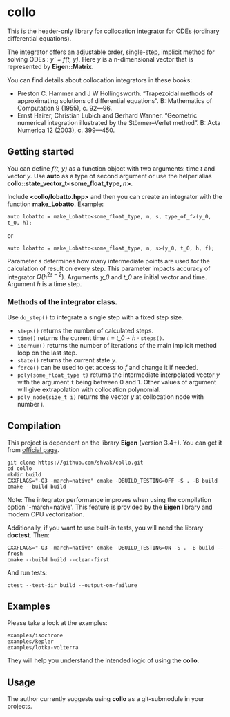 # collo

This is the header-only library for collocation integrator for ODEs (ordinary differential equations).

The integrator offers an adjustable order, single-step, implicit method for solving ODEs : *y' = f(t, y)*.
Here *y* is a n-dimensional vector that is represented by **Eigen::Matrix**.

You can find details about collocation integrators in these books:
* Preston C. Hammer and J W Hollingsworth. “Trapezoidal methods of approximating solutions of differential equations”. B: Mathematics of Computation 9 (1955), c. 92—96.
* Ernst Hairer, Christian Lubich and Gerhard Wanner. “Geometric numerical integration illustrated by the Störmer–Verlet method”. B: Acta Numerica 12 (2003), c. 399—450.

## Getting started

You can define *f(t, y)* as a function object with two arguments: time *t* and vector *y*.
Use **auto** as a type of second argument or use the helper alias **collo::state_vector_t<some_float_type, *n*>**.

Include **<collo/lobatto.hpp>** and then you can create an integrator with the function **make_Lobatto**. Example:

    auto lobatto = make_Lobatto<some_float_type, n, s, type_of_f>(y_0, t_0, h);

or

    auto lobatto = make_Lobatto<some_float_type, n, s>(y_0, t_0, h, f);

Parameter *s* determines how many intermediate points are used for the calculation of result on every step. This parameter impacts accuracy of integrator $O(h^{2s-2})$.
Arguments *y_0* and *t_0* are initial vector and time. Argument *h* is a time step.

### Methods of the integrator class.

Use `do_step()` to integrate a single step with a fixed step size. <br>

* `steps()` returns the number of calculated steps.
* `time()` returns the current time *t = t_0 + h* · `steps()`.
* `iternum()` returns the number of iterations of the main implicit method loop on the last step.
* `state()` returns the current state *y*.
* `force()` can be used to get access to *f* and change it if needed.
* `poly(some_float_type t)` returns the intermediate interpolated vector *y* with the argument `t` being between 0 and 1. Other values of argument will give extrapolation with collocation polynomial.
* `poly_node(size_t i)` returns the vector *y* at collocation node with number i.

## Compilation

This project is dependent on the library **Eigen** (version 3.4+). You can get it from [official page](https://eigen.tuxfamily.org/index.php?title=Main_Page).

    git clone https://github.com/shvak/collo.git
    cd collo
    mkdir build
    CXXFLAGS="-O3 -march=native" cmake -DBUILD_TESTING=OFF -S . -B build
    cmake --build build

Note: The integrator performance improves when using the compilation option '-march=native'. This feature is provided by the **Eigen** library and modern CPU vectorization.

Additionally, if you want to use built-in tests, you will need the library **doctest**. Then:

    CXXFLAGS="-O3 -march=native" cmake -DBUILD_TESTING=ON -S . -B build --fresh
    cmake --build build --clean-first

And run tests:

    ctest --test-dir build --output-on-failure

## Examples

Please take a look at the examples:

    examples/isochrone
    examples/kepler
    examples/lotka-volterra

They will help you understand the intended logic of using the **collo**.

## Usage

The author currently suggests using **collo** as a git-submodule in your projects.
